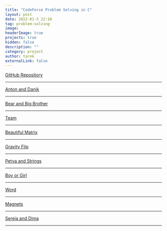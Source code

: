 ```yaml
---
title: "CodeForce Problem Solving in C"
layout: post
date: 2022-01-5 22:10
tag: problem-solving
image: 
headerImage: true
projects: true
hidden: false 
description: ""
category: project
author: tarek
externalLink: false
---
```


[GitHub Repository](https://github.com/tarekfouad97/CodeForce-Problem-Solving)

---

[Anton and Danik](https://codeforces.com/contest/734/problem/A)   

---
[Bear and Big Brother](codeforces.com\contest\791\problem\A)    

---
[Team](https://codeforces.com/contest/231/problem/A)      

---
[Beautiful Matrix](https://codeforces.com/contest/263/problem/A)  

---
[Gravity Flip](https://codeforces.com/contest/405/problem/A)     

---
[Petya and Strings](https://codeforces.com/contest/112/problem/A)  

---
[Boy or Girl](https://codeforces.com/contest/236/problem/A)  

---
[Word]()    

---
[Magnets]() 

---
[Sereja and Dima]()    

---
